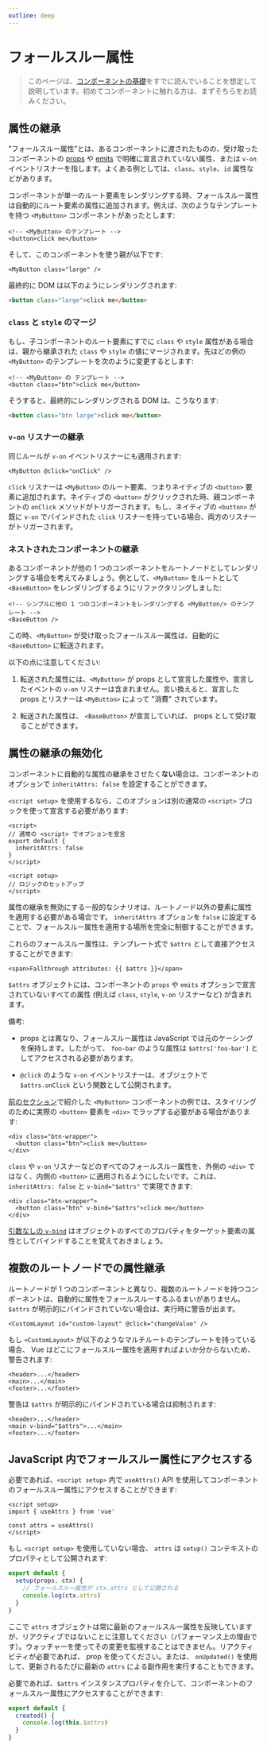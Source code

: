 ```yaml
---
outline: deep
---
```


# フォールスルー属性

> このページは、[コンポーネントの基礎](/guide/essentials/component-basics)をすでに読んでいることを想定して説明しています。初めてコンポーネントに触れる方は、まずそちらをお読みください。

## 属性の継承

"フォールスルー属性"とは、あるコンポーネントに渡されたものの、受け取ったコンポーネントの [props](./props) や [emits](./events.html#declaring-emitted-events) で明確に宣言されていない属性、または `v-on` イベントリスナーを指します。よくある例としては、`class`、`style`、`id` 属性などがあります。

コンポーネントが単一のルート要素をレンダリングする時、フォールスルー属性は自動的にルート要素の属性に追加されます。例えば、次のようなテンプレートを持つ `<MyButton>` コンポーネントがあったとします:

```vue-html
<!-- <MyButton> のテンプレート -->
<button>click me</button>
```

そして、このコンポーネントを使う親が以下です:

```vue-html
<MyButton class="large" />
```

最終的に DOM は以下のようにレンダリングされます:

```html
<button class="large">click me</button>
```

### `class` と `style` のマージ

もし、子コンポーネントのルート要素にすでに `class` や `style` 属性がある場合は、親から継承された `class` や `style` の値にマージされます。先ほどの例の `<MyButton>` のテンプレートを次のように変更するとします:

```vue-html
<!-- <MyButton> の テンプレート -->
<button class="btn">click me</button>
```

そうすると、最終的にレンダリングされる DOM は、こうなります:

```html
<button class="btn large">click me</button>
```

### `v-on` リスナーの継承

同じルールが `v-on` イベントリスナーにも適用されます:

```vue-html
<MyButton @click="onClick" />
```

`click` リスナーは `<MyButton>` のルート要素、つまりネイティブの `<button>` 要素に追加されます。ネイティブの `<button>` がクリックされた時、親コンポーネントの `onClick` メソッドがトリガーされます。もし、ネイティブの `<button>` が既に `v-on` でバインドされた `click` リスナーを持っている場合、両方のリスナーがトリガーされます。

### ネストされたコンポーネントの継承

あるコンポーネントが他の 1 つのコンポーネントをルートノードとしてレンダリングする場合を考えてみましょう。例として、`<MyButton>` をルートとして `<BaseButton>` をレンダリングするようにリファクタリングしました:

```vue-html
<!-- シンプルに他の 1 つのコンポーネントをレンダリングする <MyButton/> のテンプレート -->
<BaseButton />
```

この時、`<MyButton>` が受け取ったフォールスルー属性は、自動的に `<BaseButton>` に転送されます。

以下の点に注意してください:

1. 転送された属性には、`<MyButton>` が props として宣言した属性や、宣言したイベントの `v-on` リスナーは含まれません。言い換えると、宣言した props とリスナーは `<MyButton>` によって "消費" されています。

2. 転送された属性は、 `<BaseButton>` が宣言していれば、 props として受け取ることができます。

## 属性の継承の無効化

コンポーネントに自動的な属性の継承をさせたく**ない**場合は、コンポーネントのオプションで `inheritAttrs: false` を設定することができます。

<div class="composition-api">

`<script setup>` を使用するなら、このオプションは別の通常の `<script>` ブロックを使って宣言する必要があります:

```vue
<script>
// 通常の <script> でオプションを宣言
export default {
  inheritAttrs: false
}
</script>

<script setup>
// ロジックのセットアップ
</script>
```

</div>

属性の継承を無効にする一般的なシナリオは、ルートノード以外の要素に属性を適用する必要がある場合です。 `inheritAttrs` オプションを `false` に設定することで、フォールスルー属性を適用する場所を完全に制御することができます。

これらのフォールスルー属性は、テンプレート式で `$attrs` として直接アクセスすることができます:

```vue-html
<span>Fallthrough attributes: {{ $attrs }}</span>
```

`$attrs` オブジェクトには、コンポーネントの `props` や `emits` オプションで宣言されていないすべての属性 (例えば `class`, `style`, `v-on` リスナーなど) が含まれます。

備考:

- props とは異なり、フォールスルー属性は JavaScript では元のケーシングを保持します。したがって、 `foo-bar` のような属性は `$attrs['foo-bar']` としてアクセスされる必要があります。

- `@click` のような `v-on` イベントリスナーは、オブジェクトで `$attrs.onClick` という関数として公開されます。

[前のセクション](#attribute-inheritance)で紹介した `<MyButton>` コンポーネントの例では、スタイリングのために実際の `<button>` 要素を `<div>` でラップする必要がある場合があります:

```vue-html
<div class="btn-wrapper">
  <button class="btn">click me</button>
</div>
```

`class` や `v-on` リスナーなどのすべてのフォールスルー属性を、外側の `<div>` ではなく、内側の `<button>` に適用されるようにしたいです。これは、 `inheritAttrs: false` と `v-bind="$attrs"` で実現できます:

```vue-html{2}
<div class="btn-wrapper">
  <button class="btn" v-bind="$attrs">click me</button>
</div>
```

[引数なしの `v-bind`](/guide/essentials/template-syntax.html#dynamically-binding-multiple-attributes) はオブジェクトのすべてのプロパティをターゲット要素の属性としてバインドすることを覚えておきましょう。

## 複数のルートノードでの属性継承

ルートノードが 1 つのコンポーネントと異なり、複数のルートノードを持つコンポーネントは、自動的に属性をフォールスルーするふるまいがありません。 `$attrs` が明示的にバインドされていない場合は、実行時に警告が出ます。

```vue-html
<CustomLayout id="custom-layout" @click="changeValue" />
```

もし `<CustomLayout>` が以下のようなマルチルートのテンプレートを持っている場合、 Vue はどこにフォールスルー属性を適用すればよいか分からないため、警告されます:

```vue-html
<header>...</header>
<main>...</main>
<footer>...</footer>
```

警告は `$attrs` が明示的にバインドされている場合は抑制されます:

```vue-html{2}
<header>...</header>
<main v-bind="$attrs">...</main>
<footer>...</footer>
```

## JavaScript 内でフォールスルー属性にアクセスする

<div class="composition-api">

必要であれば、`<script setup>` 内で `useAttrs()` API を使用してコンポーネントのフォールスルー属性にアクセスすることができます:

```vue
<script setup>
import { useAttrs } from 'vue'

const attrs = useAttrs()
</script>
```

もし `<script setup>` を使用していない場合、 `attrs` は `setup()` コンテキストのプロパティとして公開されます:

```js
export default {
  setup(props, ctx) {
    // フォールスルー属性が ctx.attrs として公開される
    console.log(ctx.attrs)
  }
}
```

ここで `attrs` オブジェクトは常に最新のフォールスルー属性を反映していますが、リアクティブではないことに注意してください（パフォーマンス上の理由です）。ウォッチャーを使ってその変更を監視することはできません。リアクティビティが必要であれば、 prop を使ってください。または、 `onUpdated()` を使用して、更新されるたびに最新の `attrs` による副作用を実行することもできます。

</div>

<div class="options-api">

必要であれば、`$attrs` インスタンスプロパティを介して、コンポーネントのフォールスルー属性にアクセスすることができます:

```js
export default {
  created() {
    console.log(this.$attrs)
  }
}
```

</div>
